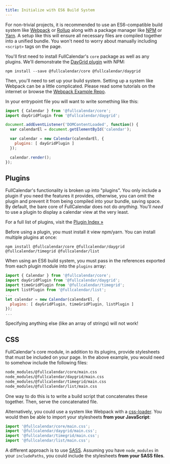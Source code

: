 ```yaml
---
title: Initialize with ES6 Build System
---
```


For non-trivial projects, it is recommended to use an ES6-compatible build system like [Webpack](https://webpack.js.org/) or [Rollup](https://rollupjs.org) along with a package manager like [NPM](https://www.npmjs.com/) or [Yarn](https://yarnpkg.com). A setup like this will ensure all necessary files are compiled together into a unified bundle. You won't need to worry about manually including `<script>` tags on the page.

You'll first need to install FullCalendar's `core` package as well as any plugins. We'll demonstrate the [DayGrid plugin](daygrid-view) with NPM:

```
npm install --save @fullcalendar/core @fullcalendar/daygrid
```

Then, you'll need to set up your build system. Setting up a system like Webpack can be a little complicated. Please read some tutorials on the internet or browse the [Webpack Example Repo](https://github.com/fullcalendar/webpack-example/tree/v4).

In your entrypoint file you will want to write something like this:

```js
import { Calendar } from '@fullcalendar/core';
import dayGridPlugin from '@fullcalendar/daygrid';

document.addEventListener('DOMContentLoaded', function() {
  var calendarEl = document.getElementById('calendar');

  var calendar = new Calendar(calendarEl, {
    plugins: [ dayGridPlugin ]
  });

  calendar.render();
});
```

## Plugins

FullCalendar's functionality is broken up into "plugins". You only include a plugin if you need the features it provides, otherwise, you can omit the plugin and prevent it from being compiled into your bundle, saving space. By default, the bare core of FullCalendar does not do *anything*. You'll *need* to use a plugin to display a calendar view at the very least.

For a full list of plugins, visit the [Plugin Index &raquo;](plugin-index)

Before using a plugin, you must install it view npm/yarn. You can install multiple plugins at once:

```
npm install @fullcalendar/core @fullcalendar/daygrid @fullcalendar/timegrid @fullcalendar/list
```

When using an ES6 build system, you must pass in the references exported from each plugin module into the `plugins` array:

```js
import { Calendar } from '@fullcalendar/core';
import dayGridPlugin from '@fullcalendar/daygrid';
import timeGridPlugin from '@fullcalendar/timegrid';
import listPlugin from '@fullcalendar/list';
...
let calendar = new Calendar(calendarEl, {
  plugins: [ dayGridPlugin, timeGridPlugin, listPlugin ]
});
...
```

Specifying anything else (like an array of strings) will not work!

## CSS

FullCalendar's core module, in addition to its plugins, provide stylesheets that must be included on your page. In the above example, you would need to somehow include the following files:

```html
node_modules/@fullcalendar/core/main.css
node_modules/@fullcalendar/daygrid/main.css
node_modules/@fullcalendar/timegrid/main.css
node_modules/@fullcalendar/list/main.css
```

One way to do this is to write a build script that concatenates these together. Then, serve the concatenated file.

Alternatively, you could use a system like Webpack with a [css-loader](https://github.com/webpack-contrib/css-loader). You would then be able to import your stylesheets **from your JavaScript**:

```js
import '@fullcalendar/core/main.css';
import '@fullcalendar/daygrid/main.css';
import '@fullcalendar/timegrid/main.css';
import '@fullcalendar/list/main.css';
```

A different approach is to use [SASS](https://sass-lang.com/). Assuming you have `node_modules` in your `includePaths`, you could include the stylesheets **from your SASS files**.
